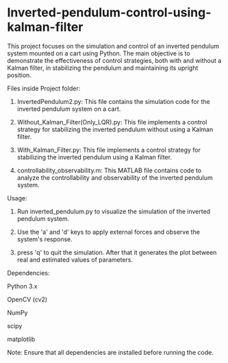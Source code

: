 
# Inverted-pendulum-control-using-kalman-filter
This project focuses on the simulation and control of an inverted pendulum system mounted on a cart using Python. The main objective is to demonstrate the effectiveness of control strategies, both with and without a Kalman filter, in stabilizing the pendulum and maintaining its upright position.

Files inside Project folder:

1. InvertedPendulum2.py: This file contains the simulation code for the inverted pendulum system on a cart. 

2. Without_Kalman_Filter(Only_LQR).py: This file implements a control strategy for stabilizing the inverted pendulum without using a Kalman filter. 

3. With_Kalman_Filter.py: This file implements a control strategy for stabilizing the inverted pendulum using a Kalman filter. 

4. controllability_observability.m: This MATLAB file contains code to analyze the controllability and observability of the inverted pendulum system.


Usage:

1. Run inverted_pendulum.py to visualize the simulation of the inverted pendulum system.

2. Use the 'a' and 'd' keys to apply external forces and observe the system's response.

3. press 'q' to quit the simulation. After that it generates the plot between real and estimated values of parameters.


Dependencies:

Python 3.x

OpenCV (cv2)

NumPy

scipy

matplotlib


Note: Ensure that all dependencies are installed before running the code.

